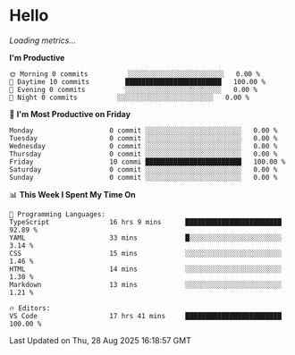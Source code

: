 # Hello

<!-- METRICS:START -->
<p><em>Loading metrics…</em></p>
<!-- METRICS:END -->

<!--START_SECTION:waka-->
**I'm Productive**

```text
🌞 Morning 0 commits          ░░░░░░░░░░░░░░░░░░░░░░░░   0.00 % 
🌆 Daytime 10 commits         ████████████████████████   100.00 % 
🌃 Evening 0 commits          ░░░░░░░░░░░░░░░░░░░░░░░░   0.00 % 
🌙 Night 0 commits          ░░░░░░░░░░░░░░░░░░░░░░░░   0.00 % 
```
📅 **I'm Most Productive on Friday**

```text
Monday                   0 commit ░░░░░░░░░░░░░░░░░░░░░░░░   0.00 % 
Tuesday                  0 commit ░░░░░░░░░░░░░░░░░░░░░░░░   0.00 % 
Wednesday                0 commit ░░░░░░░░░░░░░░░░░░░░░░░░   0.00 % 
Thursday                 0 commit ░░░░░░░░░░░░░░░░░░░░░░░░   0.00 % 
Friday                   10 commi ████████████████████████   100.00 % 
Saturday                 0 commit ░░░░░░░░░░░░░░░░░░░░░░░░   0.00 % 
Sunday                   0 commit ░░░░░░░░░░░░░░░░░░░░░░░░   0.00 % 
```

📊 **This Week I Spent My Time On**

```text
💬 Programming Languages: 
TypeScript               16 hrs 9 mins      ████████████████████████   92.89 % 
YAML                     33 mins            █░░░░░░░░░░░░░░░░░░░░░░░   3.14 % 
CSS                      15 mins            ░░░░░░░░░░░░░░░░░░░░░░░░   1.46 % 
HTML                     14 mins            ░░░░░░░░░░░░░░░░░░░░░░░░   1.30 % 
Markdown                 13 mins            ░░░░░░░░░░░░░░░░░░░░░░░░   1.21 % 

🔥 Editors: 
VS Code                  17 hrs 41 mins     ████████████████████████   100.00 % 
```

 Last Updated on Thu, 28 Aug 2025 16:18:57 GMT
<!--END_SECTION:waka-->
